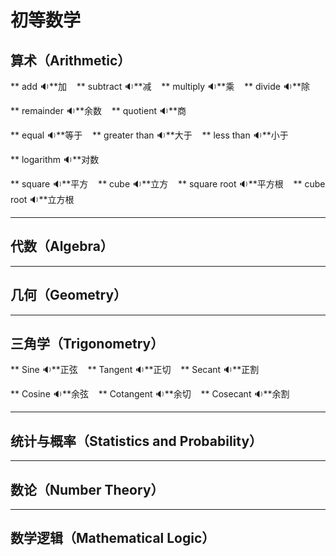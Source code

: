 # 初等数学

## 算术（Arithmetic）

**<span id="english"> add <span class="point">:sound:</span></span>**加 &nbsp;&nbsp;
**<span id="english"> subtract <span class="point">:sound:</span></span>**减 &nbsp;&nbsp;
**<span id="english"> multiply <span class="point">:sound:</span></span>**乘 &nbsp;&nbsp;
**<span id="english"> divide <span class="point">:sound:</span></span>**除 &nbsp;&nbsp;

**<span id="english"> remainder <span class="point">:sound:</span></span>**余数 &nbsp;&nbsp;
**<span id="english"> quotient <span class="point">:sound:</span></span>**商


**<span id="english"> equal <span class="point">:sound:</span></span>**等于 &nbsp;&nbsp;
**<span id="english"> greater than <span class="point">:sound:</span></span>**大于 &nbsp;&nbsp;
**<span id="english"> less than <span class="point">:sound:</span></span>**小于 

**<span id="english"> logarithm <span class="point">:sound:</span></span>**对数

**<span id="english"> square <span class="point">:sound:</span></span>**平方 &nbsp;&nbsp;
**<span id="english"> cube <span class="point">:sound:</span></span>**立方 &nbsp;&nbsp;
**<span id="english"> square root <span class="point">:sound:</span></span>**平方根 &nbsp;&nbsp;
**<span id="english"> cube root <span class="point">:sound:</span></span>**立方根

---

## 代数（Algebra）

---

## 几何（Geometry）

---

## 三角学（Trigonometry）

**<span id="english"> Sine <span class="point">:sound:</span></span>**正弦 &nbsp;&nbsp;
**<span id="english"> Tangent <span class="point">:sound:</span></span>**正切 &nbsp;&nbsp;
**<span id="english"> Secant <span class="point">:sound:</span></span>**正割

**<span id="english"> Cosine <span class="point">:sound:</span></span>**余弦 &nbsp;&nbsp;
**<span id="english"> Cotangent <span class="point">:sound:</span></span>**余切 &nbsp;&nbsp;
**<span id="english"> Cosecant <span class="point">:sound:</span></span>**余割

---

## 统计与概率（Statistics and Probability）

---

## 数论（Number Theory）

---

## 数学逻辑（Mathematical Logic）